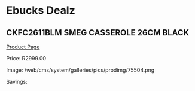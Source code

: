 
# Ebucks Dealz
## CKFC2611BLM SMEG CASSEROLE 26CM BLACK
[Product Page](https://www.ebucks.com/web/shop/productSelected.do?prodId=1170707488&catId=704983235)

Price: R2999.00

Image: /web/cms/system/galleries/pics/prodimg/75504.png

Savings: 


	